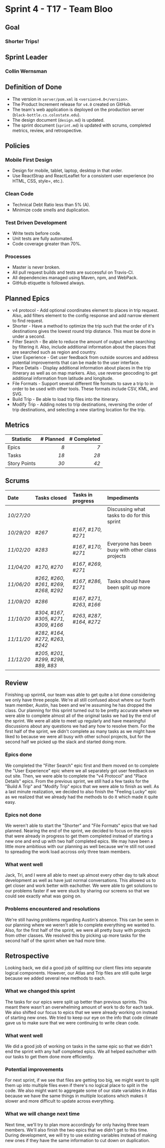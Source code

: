 # Sprint 4 - T17 - Team Bloo

## Goal
### Shorter Trips!
## Sprint Leader
### Collin Wernsman


## Definition of Done

* The version in `server/pom.xml` is `<version>4.0</version>`.
* The Product Increment release for `v4.0` created on GitHub.
* The team's web application is deployed on the production server (`black-bottle.cs.colostate.edu`).
* The design document (`design.md`) is updated.
* The sprint document (`sprint.md`) is updated with scrums, completed metrics, review, and retrospective.


## Policies

### Mobile First Design
* Design for mobile, tablet, laptop, desktop in that order.
* Use ReactStrap and ReactLeaflet for a consistent user experience (no HTML, CSS, style=, etc.).

### Clean Code
* Technical Debt Ratio less than 5% (A).
* Minimize code smells and duplication.

### Test Driven Development
* Write tests before code.
* Unit tests are fully automated.
* Code coverage greater than 70%.

### Processes
* Master is never broken. 
* All pull request builds and tests are successful on Travis-CI.
* All dependencies managed using Maven, npm, and WebPack.
* GitHub etiquette is followed always.


## Planned Epics
* v4 protocol - Add optional coordinates element to places in trip request. Also, add filters element to the config response and add narrow element to find request. 
* Shorter - Have a method to optimize the trip such that the order of it's destinations gives the lowest round trip distance. This must be done in under a second.
* Filter Search - Be able to reduce the amount of output when searching by filtering it. Also, include additional information about the places that are searched such as region and country.
* User Experience - Get user feedback from outside sources and address potential improvements that can be made to the user interface.
* Place Details - Display additional information about places in the trip itinerary as well as on map markers. Also, use reverse geocoding to get additional information from latitude and longitude.
* File Formats - Support several different file formats to save a trip to in order to be used with other tools. These formats include CSV, KML, and SVG.
* Build Trip - Be able to load trip files into the itinerary.
* Modify Trip - Adding notes to trip destinations, reversing the order of trip destinations, and selecting a new starting location for the trip.

## Metrics

| Statistic | # Planned | # Completed |
| --- | ---: | ---: |
| Epics | *8* | *7* |
| Tasks | *18* | *28* | 
| Story Points |  *30*  | *42* | 


## Scrums

| Date | Tasks closed  | Tasks in progress | Impediments |
| :--- | :--- | :--- | :--- |
| *10/27/20* |  |  | Discussing what tasks to do for this sprint | 
| *10/29/20* | *#267* | *#167, #170, #271* |  | 
| *11/02/20* | *#283* | *#167, #170, #271* | Everyone has been busy with other class projects | 
| *11/04/20* | *#170, #270* | *#167, #269, #271* |  | 
| *11/06/20* | *#262, #260, #261, #269, #268, #292* | *#167, #286, #271* | Tasks should have been split up more | 
| *11/09/20* | *#286* | *#167, #271, #263, #166* |  | 
| *11/10/20* | *#304, #167, #305, #271, #309, #166* | *#263, #287, #164, #272* |  | 
| *11/11/20* | *#282, #164, #272, #263, #242* |  |  | 
| *11/12/20* | *#205, #201, #299, #298, #89, #83* |  |  | 


## Review
Finishing up sprint4, our team was able to get quite a lot done considering we only have three people. We're all still confused about where our fourth team member, Austin, has been and we're assuming he has dropped the class. Our planning for this sprint turned out to be pretty accurate where we were able to complete almost all of the original tasks we had by the end of the sprint. We were all able to meet up regularly and have meaningful discussions about any questions we had any how to resolve them. For the first half of the sprint, we didn't complete as many tasks as we might have liked to because we were all busy with other school projects, but for the second half we picked up the slack and started doing more.

### Epics done  
We completed the "Filter Search" epic first and them moved on to complete the "User Experience" epic where we all separately got user feedback on out site. Then, we were able to complete the "v4 Protocol" and "Place Details" epics. From the previous sprint, we still had a few tasks for the "Build A Trip" and "Modify Trip" epics that we were able to finish as well. As a last minute realization, we decided to also finish the "Feeling Lucky" epic as we realized that we already had the methods to do it which made it quite easy.

### Epics not done 
We weren't able to start the "Shorter" and "File Formats" epics that we had planned. Nearing the end of the sprint, we decided to focus on the epics that were already in progress to get them completed instead of starting a new one and end up with two half completed epics. We may have been a little more ambitious with our planning as well because we're still not used to spreading the work load accross only three team members.

### What went well
Jack, Tri, and I were all able to meet up almost every other day to talk about development as well as have just normal conversations. This allowed us to get closer and work better with eachother. We were able to get solutions to our problems faster if we were stuck by sharing our screens so that we could see exactly what was going on.

### Problems encountered and resolutions
We're still having problems regarding Austin's absence. This can be seen in our planning where we weren't able to complete everything we wanted to. Also, for the first half of the sprint, we were all pretty busy with projects from other classes. We resolved this by picking up more tasks for the second half of the sprint when we had more time.


## Retrospective
Looking back, we did a good job of splitting our client files into separate logical components. However, our Atlas and Trip files are still quite large because we added several new methods to each. 

### What we changed this sprint
The tasks for our epics were split up better than previous sprints. This meant there wasn't an overwhelming amount of work to do for each task. We also shifted our focus to epics that we were already working on instead of starting new ones. We tried to keep our eye on the info that code climate gave us to make sure that we were continuing to write clean code.

### What went well
We did a good job of working on tasks in the same epic so that we didn't end the sprint with any half completed epics. We all helped eachother with our tasks to get them done more efficiently. 

### Potential improvements
For next sprint, if we see that files are getting too big, we might want to split them up into multiple files even if there's no logical place to split in the code. We also might want to aggregate some of our state variables in Atlas because we have the same things in multiple locations which makes it slower and more difficult to update across everything.

### What we will change next time
Next time, we'll try to plan more accordingly for only having three team members. We'll also finish the two epics that we didn't get to this time. During development, we will try to use existing variables instead of making new ones if they have the same information to cut down on duplication.
